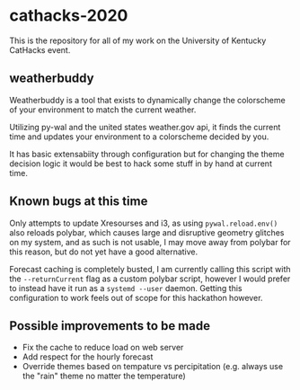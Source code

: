 # cathacks-2020
This is the repository for all of my work on the University of Kentucky CatHacks event.

## weatherbuddy
Weatherbuddy is a tool that exists to dynamically change the colorscheme of your environment to match the current weather.

Utilizing py-wal and the united states weather.gov api, it finds the current time and updates your environment to a colorscheme decided by you. 

It has basic extensabiity through configuration but for changing the theme decision logic it would be best to hack some stuff in by hand at current time.

## Known bugs at this time

Only attempts to update Xresourses and i3, as using `pywal.reload.env()` also reloads polybar, which causes large and disruptive geometry glitches on my system, and as such is not usable, I may move away from polybar for this reason, but do not yet have a good alternative.

Forecast caching is completely busted, I am currently calling this script with the `--returnCurrent` flag as a custom polybar script, however I would prefer to instead have it run as a `systemd --user` daemon. Getting this configuration to work feels out of scope for this hackathon however. 

## Possible improvements to be made

- Fix the cache to reduce load on web server
- Add respect for the hourly forecast
- Override themes based on tempature vs percipitation (e.g. always use the "rain" theme no matter the temperature)


